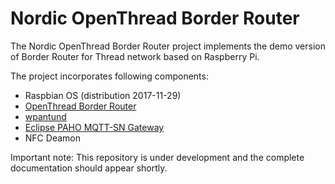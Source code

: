 # Nordic OpenThread Border Router

The Nordic OpenThread Border Router project implements the demo version of Border Router for Thread network based on Raspberry Pi.

The project incorporates following components:
 - Raspbian OS (distribution 2017-11-29)
 - [OpenThread Border Router](https://github.com/openthread/borderrouter)
 - [wpantund](https://github.com/openthread/wpantund)
 - [Eclipse PAHO MQTT-SN Gateway](https://github.com/eclipse/paho.mqtt-sn.embedded-c)
 - NFC Deamon

Important note: This repository is under development and the complete documentation should appear shortly.